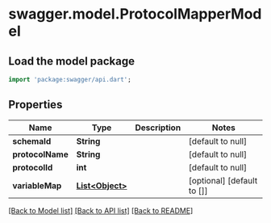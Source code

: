 # swagger.model.ProtocolMapperModel

## Load the model package
```dart
import 'package:swagger/api.dart';
```

## Properties
Name | Type | Description | Notes
------------ | ------------- | ------------- | -------------
**schemaId** | **String** |  | [default to null]
**protocolName** | **String** |  | [default to null]
**protocolId** | **int** |  | [default to null]
**variableMap** | [**List&lt;Object&gt;**](Object.md) |  | [optional] [default to []]

[[Back to Model list]](../README.md#documentation-for-models) [[Back to API list]](../README.md#documentation-for-api-endpoints) [[Back to README]](../README.md)


